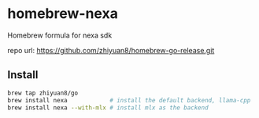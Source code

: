 # homebrew-nexa
Homebrew  formula for nexa sdk

repo url: https://github.com/zhiyuan8/homebrew-go-release.git

## Install

```bash
brew tap zhiyuan8/go
brew install nexa            # install the default backend, llama-cpp
brew install nexa --with-mlx # install mlx as the backend